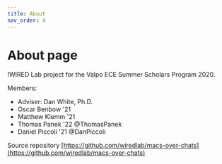 ```yaml
---
title: About
nav_order: 4
---
```

# About page

!WIRED Lab project for the Valpo ECE Summer Scholars Program 2020.

Members:

* Adviser: Dan White, Ph.D.
* Oscar Benbow '21
* Matthew Klemm '21
* Thomas Panek '22 @ThomasPanek
* Daniel Piccoli '21 @DanPiccoli


Source repository [https://github.com/wiredlab/macs-over-chats](https://github.com/wiredlab/macs-over-chats)


